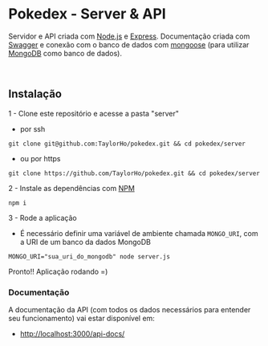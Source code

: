 # Pokedex - Server & API

Servidor e API criada com [Node.js](https://nodejs.dev/) e [Express](https://expressjs.com/). Documentação criada com [Swagger](https://swagger.io/) e conexão com o banco de dados com [mongoose](https://mongoosejs.com/) (para utilizar [MongoDB](https://www.mongodb.com/) como banco de dados).


&nbsp;
## Instalação

1 - Clone este repositório e acesse a pasta "server"
  - por ssh
```
git clone git@github.com:TaylorHo/pokedex.git && cd pokedex/server
```
  - ou por https
```
git clone https://github.com/TaylorHo/pokedex.git && cd pokedex/server
```

2 - Instale as dependências com [NPM](https://www.npmjs.com/)
```
npm i
```

3 - Rode a aplicação
  - É necessário definir uma variável de ambiente chamada ```MONGO_URI```, com a URI de um banco da dados MongoDB
```
MONGO_URI="sua_uri_do_mongodb" node server.js
```

Pronto!! Aplicação rodando =)

### Documentação

A documentação da API (com todos os dados necessários para entender seu funcionamento) vai estar disponível em:
  - [http://localhost:3000/api-docs/](http://localhost:3000/api-docs/)